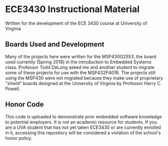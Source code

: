 # ECE3430 Instructional Material
Written for the development of the ECE 3430 course at University of Virginia

## Boards Used and Development
Many of the projects here were written for the MSP430G2553, the board used currently (Spring 2018) in the introduction to Embedded Systems class. Professor Todd DeLong asked me and another student to migrate some of these projects for use with the MSP432P401R. The projects still using the MSP430 were not migrated because they make use of proprietary "shield" boards designed at the University of Virginia by Professor Harry C. Powell.

## Honor Code
This code is uploaded to demonstrate prior embedded software knowledge to potential employers. It is not an academic resource for students. If you are a UVA student that has not yet taken ECE3430 or are currently enrolled in it, accessing this repository will be considered a violation of the school's honor policy.
